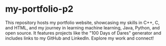 # my-portfolio-p2
This repository hosts my portfolio website, showcasing my skills in C++, C, and HTML, and my journey in learning machine learning, Java, Python, and open source. It features projects like the "100 Days of Dares" generator and includes links to my GitHub and LinkedIn. Explore my work and connect!
